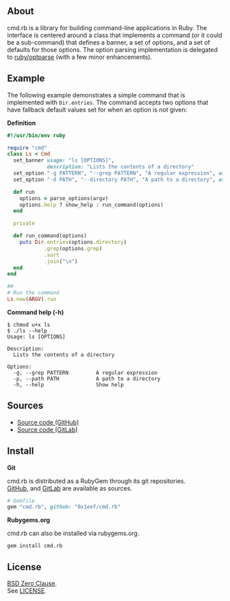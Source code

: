 ## About

cmd.rb is a library for building command-line applications
in Ruby. The interface is centered around a class that implements
a command (or it could be a sub-command) that defines a banner,
a set of options, and a set of defaults for those options. The
option parsing implementation is delegated to
[ruby/optparse](https://github.com/ruby/optparse)
(with a few minor enhancements).

## Example

The following example demonstrates a simple command that is
implemented with `Dir.entries`. The command accepts two options
that have fallback default values set for when an option is not
given:

**Definition**

```ruby
#!/usr/bin/env ruby

require "cmd"
class Ls < Cmd
  set_banner usage: "ls [OPTIONS]",
             description: "Lists the contents of a directory"
  set_option "-g PATTERN", "--grep PATTERN", "A regular expression", as: Regexp, default: /.+/
  set_option "-d PATH", "--directory PATH", "A path to a directory", as: String, default: Dir.home

  def run
    options = parse_options(argv)
    options.help ? show_help : run_command(options)
  end

  private

  def run_command(options)
    puts Dir.entries(options.directory)
            .grep(options.grep)
            .sort
            .join("\n")
  end
end

##
# Run the command
Ls.new(ARGV).run
```

**Command help (-h)**

```
$ chmod u+x ls
$ ./ls --help
Usage: ls [OPTIONS]

Description:
  Lists the contents of a directory

Options:
  -g, --grep PATTERN         A regular expression
  -p, --path PATH            A path to a directory
  -h, --help                 Show help

```

## Sources

* [Source code (GitHub)](https://github.com/0x1eef/cmd.rb#readme)
* [Source code (GitLab)](https://gitlab.com/0x1eef/cmd.rb#about)

## Install

**Git**

cmd.rb is distributed as a RubyGem through its git repositories. <br>
[GitHub](https://github.com/0x1eef/cmd.rb),
and
[GitLab](https://gitlab.com/0x1eef/cmd.rb)
are available as sources.

```ruby
# Gemfile
gem "cmd.rb", github: "0x1eef/cmd.rb"
```

**Rubygems.org**

cmd.rb can also be installed via rubygems.org.

    gem install cmd.rb

## <a id="license"> License </a>

[BSD Zero Clause](https://choosealicense.com/licenses/0bsd/).
<br>
See [LICENSE](./LICENSE).
